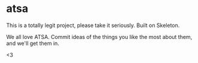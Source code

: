 # atsa
This is a totally legit project, please take it seriously. Built on Skeleton.

We all love ATSA. Commit ideas of the things you like the most about them, and we'll get them in.

<3
